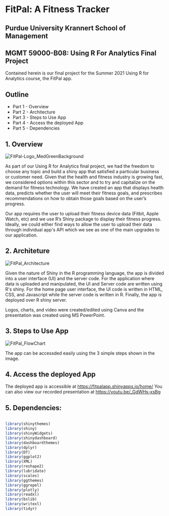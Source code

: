 # FitPal: A Fitness Tracker
## Purdue University Krannert School of Management
## MGMT 59000-B08: Using R For Analytics Final Project

Contained herein is our final project for the Summer 2021 Using R for Analytics course, the FitPal app.

## Outline
- Part 1 - Overview 
- Part 2 - Architecture
- Part 3 - Steps to Use App
- Part 4 - Access the deployed App
- Part 5 - Dependencies

## 1. Overview 
![FitPal-Logo_MedGreenBackground](https://github.com/ajbrillembourg/fitpal-fitness-tracker/raw/main/FitPal-Logo_MedGreenBackground.png)

As part of our Using R for Analytics final project, we had the freedom to choose any topic and build a shiny app that satisfied a particular business or customer need. Given that the health and fitness industry is growing fast, we considered options within this sector and to try and capitalize on the demand for fitness technology. We have created an app that displays health data, predicts whether the user will meet their fitness goals, and prescribes recommendations on how to obtain those goals based on the user’s progress. 

Our app requires the user to upload their fitness device data (Fitbit, Apple Watch, etc) and we use R’s Shiny package to display their fitness progress. Ideally, we could either find ways to allow the user to upload their data through individual app's API which we see as one of the main upgrades to our application.

## 2. Architeture
![FitPal_Architecture](https://github.com/ajbrillembourg/fitpal-fitness-tracker/raw/main/FitPal_Architecture.png)

Given the nature of Shiny in the R programming language, the app is divided into a user interface (UI) and the server code. For the application where data is uploaded and manipulated, the UI and Server code are written using R's shiny. For the home page user interface, the UI code is written in HTML, CSS, and Javascript while the server code is written in R. Finally, the app is deployed over R shiny server.

Logos, charts, and video were created/edited using Canva and the presentation was created using MS PowerPoint.

## 3. Steps to Use App
![FitPal_FlowChart](https://github.com/ajbrillembourg/fitpal-fitness-tracker/raw/main/FitPal_FlowChart.png)

The app can be accessded easily using the 3 simple steps shown in the image.

## 4. Access the deployed App 
The deployed app is accessible at https://fitpalapp.shinyapps.io/home/
You can also view our recorded presentation at https://youtu.be/_GdWHs-xsBg

## 5. Dependencies:
```R

library(shinythemes)
library(shiny)
library(shinyWidgets)
library(shinydashboard)
library(dashboardthemes)
library(dplyr)
library(DT)
library(ggplot2)
library(XML)
library(reshape2)
library(lubridate)
library(scales)
library(ggthemes)
library(ggrepel)
library(plotly)
library(readxl)
library(bslib)
library(writexl)
library(tidyr)
```


